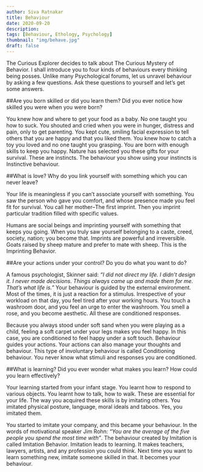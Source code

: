 ```yaml
---
author: Siva Ratnakar
title: Behaviour
date: 2020-09-20
description: 
tags: [Behaviour, Ethology, Psychology]
thumbnail: "img/behave.jpg"
draft: false
---
```


The Curious Explorer decides to talk about The Curious Mystery of Behavior. I shall introduce you to four kinds of behaviours every thinking being posses. Unlike many Psychological forums, let us unravel behaviour by asking a few questions. Ask these questions to yourself and let’s get some answers.

##Are you born skilled or did you learn them? Did you ever notice how skilled you were when you were born? 

You knew how and where to get your food as a baby. No one taught you how to suck. You shouted and cried when you were in hunger, distress and pain, only to get parenting. You kept cute, smiling facial expression to tell others that you are happy and that you liked them. You knew how to catch a toy you loved and no one taught you grasping. You are born with enough skills to keep you happy. Nature has selected you these gifts for your survival. These are instincts. The behaviour you show using your instincts is Instinctive behaviour.

##What is love? Why do you link yourself with something which you can never leave?

Your life is meaningless if you can’t associate yourself with something. You saw the person who gave you comfort, and whose presence made you feel fit for survival. You call her mother–The first imprint. Then you imprint particular tradition filled with specific values.

Humans are social beings and imprinting yourself with something that keeps you going. When you truly saw yourself belonging to a caste, creed, society, nation; you become that. Imprints are powerful and irreversible. Goats raised by sheep mature and prefer to mate with sheep. This is the Imprinting Behavior.

##Are your actions under your control? Do you do what you want to do?

A famous psychologist, Skinner said: _“I did not direct my life. I didn’t design it. I never made decisions. Things always came up and made them for me. That’s what life is.”_ Your behaviour is guided by the external environment. Most of the times, it is just a reaction for a stimulus. Irrespective of your workload on that day, you feel tired after your working hours. You touch a washroom door, and you feel an urge to enter the washroom. You smell a rose, and you become aesthetic. All these are conditioned responses.

Because you always stood under soft sand when you were playing as a child, feeling a soft carpet under your legs makes you feel happy. In this case, you are conditioned to feel happy under a soft touch. Behaviour guides your actions. Your actions can also manage your thoughts and behaviour. This type of involuntary behaviour is called Conditioning behaviour. You never know what stimuli and responses you are conditioned.

##What is learning? Did you ever wonder what makes you learn? How could you learn effectively?

Your learning started from your infant stage. You learnt how to respond to various objects. You learnt how to talk, how to walk. These are essential for your life. The way you acquired these skills is by imitating others. You imitated physical posture, language, moral ideals and taboos. Yes, you imitated them. 

You started to imitate your company, and this became your behaviour. In the words of motivational speaker Jim Rohn: _“You are the average of the five people you spend the most time with”_. The behaviour created by Imitation is called Imitation Behavior. Imitation leads to learning. It makes teachers, lawyers, artists, and any profession you could think. Next time you want to learn something new, imitate someone skilled in that. It becomes your behaviour.